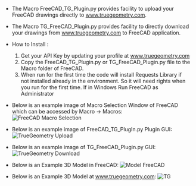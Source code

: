 * The Macro FreeCAD_TG_Plugin.py provides facility to upload your FreeCAD drawings directly to www.truegeometry.com.
* The Macro TG_FreeCAD_Plugin.py provides facility to directly download your drawings from www.truegeometry.com to FreeCAD application.

* How to Install :
     1. Get your API Key by updating your profile at www.truegeometry.com
     2. Copy the FreeCAD_TG_Plugin.py or TG_FreeCAD_Plugin.py file to the Macro folder of FreeCAD.
     3. When run for the first time the code will install Requests Library if not installed already in the environment.
        So it will need rights when you run for the first time.
        If in Windows Run FreeCAD as Administrator



* Below is an example image of Macro Selection Window of FreeCAD which can be accessed by Macro -> Macros:
 ![FreeCAD Macro Selection](https://user-images.githubusercontent.com/42251021/109992378-39b58900-7d31-11eb-8626-fe35a5875cc3.png)


* Below is an example image of FreeCAD_TG_PlugIn.py Plugin GUI:
 ![TrueGeometry Upload](https://user-images.githubusercontent.com/42251021/109992857-afb9f000-7d31-11eb-9ace-ee2e962cd775.png)


* Below is an example image of TG_FreeCAD_Plugin.py GUI:
 ![TrueGeometry Download](https://user-images.githubusercontent.com/42251021/109993367-38d12700-7d32-11eb-83cf-ff7f212fed55.png)


* Below is an Example 3D Model in FreeCAD:
 ![Model FreeCAD](https://user-images.githubusercontent.com/42251021/110002242-2efff180-7d3b-11eb-813e-e762a7231709.png)


* Below is an Example 3D Model at www.truegeometry.com:
 ![TG](https://user-images.githubusercontent.com/42251021/110002699-b3eb0b00-7d3b-11eb-93e8-be1f78f511ca.png)

